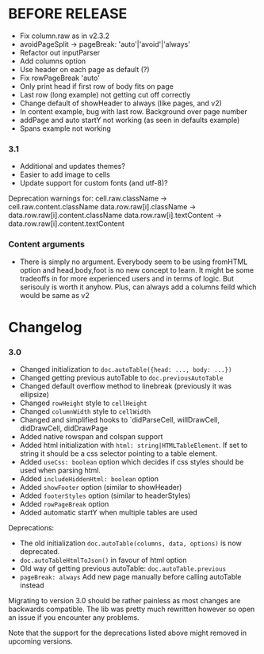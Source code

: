 # BEFORE RELEASE
- Fix column.raw as in v2.3.2
- avoidPageSplit -> pageBreak: 'auto'|'avoid'|'always'
- Refactor out inputParser
- Add columns option
- Use header on each page as default (?)
- Fix rowPageBreak 'auto'
- Only print head if first row of body fits on page
- Last row (long example) not getting cut off correctly
- Change default of showHeader to always (like pages, and v2)
- In content example, bug with last row. Background over page number
- addPage and auto startY not working (as seen in defaults example)
- Spans example not working

### 3.1
- Additional and updates themes?
- Easier to add image to cells
- Update support for custom fonts (and utf-8)?

Deprecation warnings for:
cell.raw.className → cell.raw.content.className
data.row.raw[i].className → data.row.raw[i].content.className
data.row.raw[i].textContent → data.row.raw[i].content.textContent

### Content arguments
- There is simply no argument. Everybody seem to be using fromHTML option and head,body,foot is no new concept to learn. It might be some tradeoffs in for more experienced users and in terms of logic. But serisouly is worth it anyhow. Plus, can always add a columns feild which would be same as v2

# Changelog

### 3.0
- Changed initialization to `doc.autoTable({head: ..., body: ...})`
- Changed getting previous autoTable to `doc.previousAutoTable`
- Changed default overflow method to linebreak (previously it was ellipsize)
- Changed `rowHeight` style to `cellHeight`
- Changed `columnWidth` style to `cellWidth`
- Changed and simplified hooks to `didParseCell, willDrawCell, didDrawCell, didDrawPage
- Added native rowspan and colspan support
- Added html initialization with `html: string|HTMLTableElement`. If set to string it should be a css selector pointing to a table element.
- Added `useCss: boolean` option which decides if css styles should be used when parsing html.
- Added `includeHiddenHtml: boolean` option
- Added `showFooter` option (similar to showHeader)
- Added `footerStyles` option (similar to headerStyles)
- Added `rowPageBreak` option
- Added automatic startY when multiple tables are used

Deprecations:
- The old initialization `doc.autoTable(columns, data, options)` is now deprecated. 
- `doc.autoTableHtmlToJson()` in favour of html option
- Old way of getting previous autoTable: `doc.autoTable.previous`
- `pageBreak: always` Add new page manually before calling autoTable instead

Migrating to version 3.0 should be rather painless as most changes are backwards compatible. The lib was pretty much rewritten however so open an issue if you encounter any problems.

Note that the support for the deprecations listed above might removed in upcoming versions.